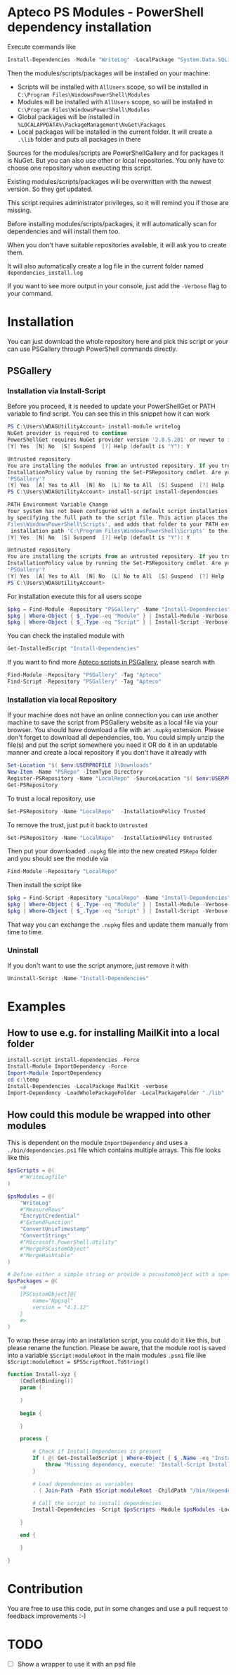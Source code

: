 # Apteco PS Modules - PowerShell dependency installation

Execute commands like

```PowerShell
Install-Dependencies -Module "WriteLog" -LocalPackage "System.Data.SQLite", "Npgsql" -Verbose
```

Then the modules/scripts/packages will be installed on your machine:
- Scripts will be installed with `AllUsers` scope, so will be installed in `C:\Program Files\WindowsPowerShell\Modules`
- Modules will be installed with `AllUsers` scope, so will be installed in `C:\Program Files\WindowsPowerShell\Modules`
- Global packages will be installed in `%LOCALAPPDATA%\PackageManagement\NuGet\Packages`
- Local packages will be installed in the current folder. It will create a `.\lib` folder and puts all packages in there

Sources for the modules/scripts are PowerShellGallery and for packages it is NuGet. But you can also use other or local repositories. You only have to choose one repository when exeucting this script.

Existing modules/scripts/packages will be overwritten with the newest version. So they get updated.

This script requires administrator privileges, so it will remind you if those are missing.

Before installing modules/scripts/packages, it will automatically scan for dependencies and will install them too.

When you don't have suitable repositories available, it will ask you to create them.

It will also automatically create a log file in the current folder named `dependencies_install.log`

If you want to see more output in your console, just add the `-Verbose` flag to your command.


# Installation

You can just download the whole repository here and pick this script or your can use PSGallery through PowerShell commands directly.

## PSGallery

### Installation via Install-Script

Before you proceed, it is needed to update your PowerShellGet or PATH variable to find script. You can see this in this snippet how it can work
```PowerShell
PS C:\Users\WDAGUtilityAccount> install-module writelog
NuGet provider is required to continue                                                                                  
PowerShellGet requires NuGet provider version '2.8.5.201' or newer to interact with NuGet-based repositories. The NuGet  provider must be available in 'C:\Program Files\PackageManagement\ProviderAssemblies' or 'C:\Users\WDAGUtilityAccount\AppData\Local\PackageManagement\ProviderAssemblies'. You can also install the NuGet provider by running 'Install-PackageProvider -Name NuGet -MinimumVersion 2.8.5.201 -Force'. Do you want PowerShellGet   to install and import the NuGet provider now?
[Y] Yes  [N] No  [S] Suspend  [?] Help (default is "Y"): Y

Untrusted repository
You are installing the modules from an untrusted repository. If you trust this repository, change its
InstallationPolicy value by running the Set-PSRepository cmdlet. Are you sure you want to install the modules from
'PSGallery'?
[Y] Yes  [A] Yes to All  [N] No  [L] No to All  [S] Suspend  [?] Help (default is "N"): Y
PS C:\Users\WDAGUtilityAccount> install-script install-dependencies

PATH Environment Variable Change
Your system has not been configured with a default script installation path yet, which means you can only run a script
by specifying the full path to the script file. This action places the script into the folder 'C:\Program
Files\WindowsPowerShell\Scripts', and adds that folder to your PATH environment variable. Do you want to add the script
 installation path 'C:\Program Files\WindowsPowerShell\Scripts' to the PATH environment variable?
[Y] Yes  [N] No  [S] Suspend  [?] Help (default is "Y"): Y

Untrusted repository
You are installing the scripts from an untrusted repository. If you trust this repository, change its
InstallationPolicy value by running the Set-PSRepository cmdlet. Are you sure you want to install the scripts from
'PSGallery'?
[Y] Yes  [A] Yes to All  [N] No  [L] No to All  [S] Suspend  [?] Help (default is "N"): Y
PS C:\Users\WDAGUtilityAccount>
```

For installation execute this for all users scope

```PowerShell
$pkg = Find-Module -Repository "PSGallery" -Name "Install-Dependencies" -IncludeDependencies
$pkg | Where-Object { $_.Type -eq "Module" } | Install-Module -Verbose -Scope AllUsers
$pkg | Where-Object { $_.Type -eq "Script" } | Install-Script -Verbose -Scope AllUsers
```

You can check the installed module with

```PowerShell
Get-InstalledScript "Install-Dependencies"
```

If you want to find more [Apteco scripts in PSGallery](https://www.powershellgallery.com/packages?q=Tags%3A%22Apteco%22), please search with

```PowerShell
Find-Module -Repository "PSGallery" -Tag "Apteco"
Find-Script -Repository "PSGallery" -Tag "Apteco"
```

### Installation via local Repository

If your machine does not have an online connection you can use another machine to save the script from PSGallery website as a local file via your browser. You should have download a file with an `.nupkg` extension. Please don't forget to download all dependencies, too. You could simply unzip the file(s) and put the script somewhere you need it OR do it in an updatable manner and create a local repository if you don't have it already with

```PowerShell
Set-Location "$( $env:USERPROFILE )\Downloads"
New-Item -Name "PSRepo" -ItemType Directory
Register-PSRepository -Name "LocalRepo" -SourceLocation "$( $env:USERPROFILE )\Downloads\PSRepo"
Get-PSRepository
```

To trust a local repository, use

```PowerShell
Set-PSRepository -Name "LocalRepo"  -InstallationPolicy Trusted
```

To remove the trust, just put it back to `Untrusted`

```PowerShell
Set-PSRepository -Name "LocalRepo"  -InstallationPolicy Untrusted
```

Then put your downloaded `.nupkg` file into the new created `PSRepo` folder and you should see the module via 

```PowerShell
Find-Module -Repository "LocalRepo"
```

Then install the script like 

```PowerShell
$pkg = Find-Script -Repository "LocalRepo" -Name "Install-Dependencies" -IncludeDependencies
$pkg | Where-Object { $_.Type -eq "Module" } | Install-Module -Verbose -Scope AllUsers
$pkg | Where-Object { $_.Type -eq "Script" } | Install-Script -Verbose -Scope AllUsers
```

That way you can exchange the `.nupkg` files and update them manually from time to time.

### Uninstall

If you don't want to use the script anymore, just remove it with 

```PowerShell
Uninstall-Script -Name "Install-Dependencies"
```
# Examples

## How to use e.g. for installing MailKit into a local folder

```PowerShell
install-script install-dependencies -Force
Install-Module ImportDependency -Force
Import-Module ImportDependency
cd c:\temp
Install-Dependencies -LocalPackage MailKit -verbose
Import-Dependency -LoadWholePackageFolder -LocalPackageFolder "./lib" -verbose
```

## How could this module be wrapped into other modules

This is dependent on the module `ImportDependency` and uses a `./bin/dependencies.ps1` file which contains multiple arrays. This file looks like this

```PowerShell
$psScripts = @(
    #"WriteLogfile"
)

$psModules = @(
    "WriteLog"
    #"MeasureRows"
    "EncryptCredential"
    #"ExtendFunction"
    "ConvertUnixTimestamp"
    "ConvertStrings"
    #"Microsoft.PowerShell.Utility"
    #"MergePSCustomObject"
    #"MergeHashtable"
)

# Define either a simple string or provide a pscustomobject with a specific version number
$psPackages = @(
    <#
    [PSCustomObject]@{
        name="Npgsql"
        version = "4.1.12"
    }
    #>
)
```

To wrap these array into an installation script, you could do it like this, but please rename the function. Please be aware, that the module root is saved into a variable `$Script:moduleRoot` in the main modules `.psm1` file like `$Script:moduleRoot = $PSScriptRoot.ToString()`

```PowerShell
function Install-xyz {
    [CmdletBinding()]
    param (

    )
    
    begin {

    }

    process {

        # Check if Install-Dependenies is present
        If ( @( Get-InstalledScript | Where-Object { $_.Name -eq "Install-Dependencies" } ).Count -lt 1 ) {
            throw "Missing dependency, execute: 'Install-Script Install-Dependencies'"
        }

        # Load dependencies as variables
        . ( Join-Path -Path $Script:moduleRoot -ChildPath "/bin/dependencies.ps1" )

        # Call the script to install dependencies
        Install-Dependencies -Script $psScripts -Module $psModules -LocalPackage $psPackages

    }

    end {

    }

}
```

# Contribution

You are free to use this code, put in some changes and use a pull request to feedback improvements :-)

# TODO 


- [ ] Show a wrapper to use it with an psd file
